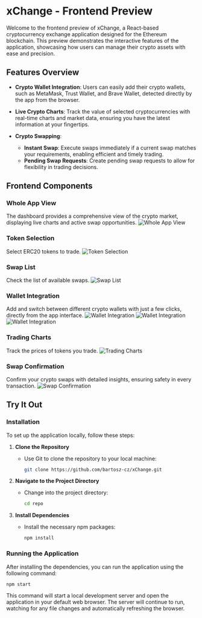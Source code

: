 # xChange - Frontend Preview

Welcome to the frontend preview of xChange, a React-based cryptocurrency exchange application designed for the Ethereum blockchain. This preview demonstrates the interactive features of the application, showcasing how users can manage their crypto assets with ease and precision.

## Features Overview

- **Crypto Wallet Integration**: Users can easily add their crypto wallets, such as MetaMask, Trust Wallet, and Brave Wallet, detected directly by the app from the browser.
  
- **Live Crypto Charts**: Track the value of selected cryptocurrencies with real-time charts and market data, ensuring you have the latest information at your fingertips.

- **Crypto Swapping**:
  - **Instant Swap**: Execute swaps immediately if a current swap matches your requirements, enabling efficient and timely trading.
  - **Pending Swap Requests**: Create pending swap requests to allow for flexibility in trading decisions.

## Frontend Components

### Whole App View
The dashboard provides a comprehensive view of the crypto market, displaying live charts and active swap opportunities.
![Whole App View](./screenshots/fullView.png)

### Token Selection
Select ERC20 tokens to trade. 
![Token Selection](./screenshots/tokenSelect.png) 

### Swap List
Check the list of available swaps.
![Swap List](./screenshots/swapList2.png) 

### Wallet Integration
Add and switch between different crypto wallets with just a few clicks, directly from the app interface.
![Wallet Integration](./screenshots/walletSelect.png)
![Wallet Integration](./screenshots/walletSelect2.png)
![Wallet Integration](./screenshots/walletSelect3.png)

### Trading Charts
Track the prices of tokens you trade.
![Trading Charts](./screenshots/Charts.png) 

### Swap Confirmation
Confirm your crypto swaps with detailed insights, ensuring safety in every transaction.
![Swap Confirmation](./screenshots/swapConfirm.png) 
## Try It Out

### Installation
To set up the application locally, follow these steps:

1. **Clone the Repository**
   - Use Git to clone the repository to your local machine:
     ```sh
     git clone https://github.com/bartosz-cz/xChange.git
     ```

2. **Navigate to the Project Directory**
   - Change into the project directory:
     ```sh
     cd repo
     ```

3. **Install Dependencies**
   - Install the necessary npm packages:
     ```sh
     npm install
     ```

### Running the Application
After installing the dependencies, you can run the application using the following command:

```sh
npm start
```
This command will start a local development server and open the application in your default web browser. The server will continue to run, watching for any file changes and automatically refreshing the browser.
